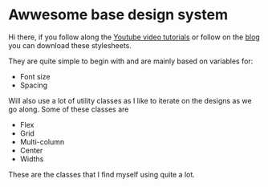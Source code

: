 # Awwesome base design system

Hi there, if you follow along the [Youtube video tutorials](https://www.youtube.com/channel/UC95lkG1mOEIU3ciOeBWRwTA) or follow on the [blog](https://www.awwesome.com) you can download these stylesheets. 

They are quite simple to begin with and are mainly based on variables for:

- Font size
- Spacing

Will also use a lot of utility classes as I like to iterate on the designs as we go along. Some of these classes are 

- Flex
- Grid
- Multi-column
- Center
- Widths

These are the classes that I find myself using quite a lot.